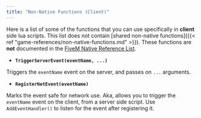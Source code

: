 ```yaml
---
title: "Non-Native Functions (Client)"
---
```


Here is a list of some of the functions that you can use specifically in **client** side lua scripts. This list does not contain [shared non-native functions]({{< ref "game-references/non-native-functions.md" >}}). These functions are **not** documented in the [FiveM Native Reference List](https://runtime.fivem.net/doc/reference.html).

- **`TriggerServerEvent(eventName, ...)`**

Triggers the `eventName` event on the server, and passes on `...` arguments.

- **`RegisterNetEvent(eventName)`**

Marks the event safe for network use. Aka, allows you to trigger the `eventName` event on the client, from a server side script.
Use `AddEventHandler()` to listen for the event after registering it.